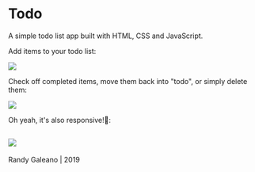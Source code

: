 # Todo

A simple todo list app built with HTML, CSS and JavaScript.

Add items to your todo list:

![](todo-demo1.gif)

Check off completed items, move them back into "todo", or simply delete them:

![](todo-demo2.gif)

Oh yeah, it's also responsive!🤗: 

![](todo-demo3.gif)
---
Randy Galeano | 2019
